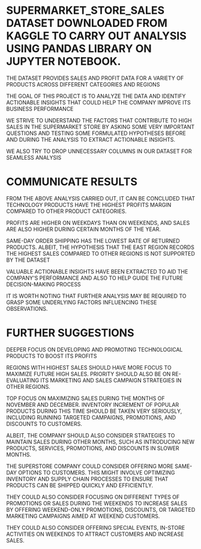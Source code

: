 # SUPERMARKET_STORE_SALES DATASET DOWNLOADED FROM KAGGLE TO CARRY OUT ANALYSIS USING PANDAS LIBRARY ON JUPYTER NOTEBOOK.

THE DATASET PROVIDES SALES AND PROFIT DATA FOR A VARIETY OF PRODUCTS ACROSS DIFFERENT CATEGORIES AND REGIONS

THE GOAL OF THIS PROJECT IS TO ANALYZE THE DATA AND IDENTIFY ACTIONABLE INSIGHTS THAT COULD HELP THE COMPANY IMPROVE ITS BUSINESS PERFORMANCE

WE STRIVE TO UNDERSTAND THE FACTORS THAT CONTRIBUTE TO HIGH SALES IN THE SUPERMARKET STORE BY ASKING SOME VERY IMPORTANT QUESTIONS AND TESTING SOME FORMULATED HYPOTHESES BEFORE AND DURING THE ANALYSIS TO EXTRACT ACTIONABLE INSIGHTS.

WE ALSO TRY TO DROP UNNECESSARY COLUMNS IN OUR DATASET FOR SEAMLESS ANALYSIS

# COMMUNICATE RESULTS

FROM THE ABOVE ANALYSIS CARRIED OUT, IT CAN BE CONCLUDED THAT TECHNOLOGY PRODUCTS HAVE THE HIGHEST PROFITS MARGIN COMPARED TO OTHER PRODUCT CATEGORIES.

PROFITS ARE HIGHER ON WEEKDAYS THAN ON WEEKENDS, AND SALES ARE ALSO HIGHER DURING CERTAIN MONTHS OF THE YEAR.

SAME-DAY ORDER SHIPPING HAS THE LOWEST RATE OF RETURNED PRODUCTS. ALBEIT, THE HYPOTHESIS THAT THE EAST REGION RECORDS THE HIGHEST SALES COMPARED TO OTHER REGIONS IS NOT SUPPORTED BY THE DATASET

VALUABLE ACTIONABLE INSIGHTS HAVE BEEN EXTRACTED TO AID THE COMPANY'S PERFORMANCE AND ALSO TO HELP GUIDE THE FUTURE DECISION-MAKING PROCESS

IT IS WORTH NOTING THAT FURTHER ANALYSIS MAY BE REQUIRED TO GRASP SOME UNDERLYING FACTORS INFLUENCING THESE OBSERVATIONS.

# FURTHER SUGGESTIONS

DEEPER FOCUS ON DEVELOPING AND PROMOTING TECHNOLOGICAL PRODUCTS TO BOOST ITS PROFITS

REGIONS WITH HIGHEST SALES SHOULD HAVE MORE FOCUS TO MAXIMIZE FUTURE HIGH SALES. PRIORITY SHOULD ALSO BE ON RE-EVALUATING ITS MARKETING AND SALES CAMPAIGN STRATEGIES IN OTHER REGIONS.

TOP FOCUS ON MAXIMIZING SALES DURING THE MONTHS OF NOVEMBER AND DECEMBER. INVENTORY INCREMENT OF POPULAR PRODUCTS DURING THIS TIME SHOULD BE TAKEN VERY SERIOUSLY, INCLUDING RUNNING TARGETED CAMPAIGNS, PROMOTIONS, AND DISCOUNTS TO CUSTOMERS.

ALBEIT, THE COMPANY SHOULD ALSO CONSIDER STRATEGIES TO MAINTAIN SALES DURING OTHER MONTHS, SUCH AS INTRODUCING NEW PRODUCTS, SERVICES, PROMOTIONS, AND DISCOUNTS IN SLOWER MONTHS.

THE SUPERSTORE COMPANY COULD CONSIDER OFFERING MORE SAME-DAY OPTIONS TO CUSTOMERS. THIS MIGHT INVOLVE OPTIMIZING INVENTORY AND SUPPLY CHAIN PROCESSES TO ENSURE THAT PRODUCTS CAN BE SHIPPED QUICKLY AND EFFICIENTLY.

THEY COULD ALSO CONSIDER FOCUSING ON DIFFERENT TYPES OF PROMOTIONS OR SALES DURING THE WEEKENDS TO INCREASE SALES BY OFFERING WEEKEND-ONLY PROMOTIONS, DISCOUNTS, OR TARGETED MARKETING CAMPAIGNS AIMED AT WEEKEND CUSTOMERS.

THEY COULD ALSO CONSIDER OFFERING SPECIAL EVENTS, IN-STORE ACTIVITIES ON WEEKENDS TO ATTRACT CUSTOMERS AND INCREASE SALES.
